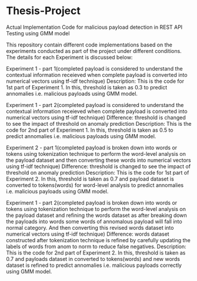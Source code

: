 # Thesis-Project
Actual Implementation Code for malicious payload detection in REST API Testing using GMM model

This repository contain different code implementations based on the experiments conducted as part of the project under different conditions. The details for each Experiment is discussed below:

Experiment 1 - part 1(completed payload is considered to understand the contextual information receieved when complete payload is converted into numerical vectors using tf-idf technique)
Description: This is the code for 1st part of Experiment 1. In this, threshold is taken as 0.3 to predict annomalies i.e. malicious payloads using GMM model.

Experiment 1 - part 2(completed payload is considered to understand the contextual information receieved when complete payload is converted into numerical vectors using tf-idf technique)
Difference: threshold is changed to see the impact of threshold on anomaly prediction
Description: This is the code for 2nd part of Experiment 1. In this, threshold is taken as 0.5 to predict annomalies i.e. malicious payloads using GMM model.

Experiment 2 - part 1(completed payload is broken down into words or tokens using tokenization technique to perform the word-level analysis on the payload dataset and then converting these words into numerical vectors using tf-idf technique)
Difference: threshold is changed to see the impact of threshold on anomaly prediction
Description: This is the code for 1st part of Experiment 2. In this, threshold is taken as 0.7 and payload dataset is converted to tokens(words) for word-level analysis to predict annomalies i.e. malicious payloads using GMM model.

Experiment 1 - part 2(completed payload is broken down into words or tokens using tokenization technique to perform the word-level analysis on the payload dataset and refining the words dataset as after breaking down the payloads into words some words of annomalous payload will fall into normal category. And then converting this revised words dataset into numerical vectors using tf-idf technique)
Difference: words dataset constructed after tokenization technique is refined by carefully updating the labels of words from anom to norm to reduce false negatives.
Description: This is the code for 2nd part of Experiment 2. In this, threshold is taken as 0.7 and payloads dataset in converted to tokens(words) and new words dataset is refined to predict annomalies i.e. malicious payloads correctly using GMM model.
